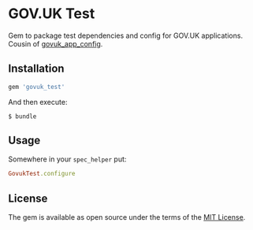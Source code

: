 # GOV.UK Test

Gem to package test dependencies and config for GOV.UK applications. Cousin of [govuk_app_config](https://github.com/alphagov/govuk_app_config).

## Installation

```ruby
gem 'govuk_test'
```

And then execute:

    $ bundle

## Usage

Somewhere in your `spec_helper` put:

```rb
GovukTest.configure
```

## License

The gem is available as open source under the terms of the [MIT License](https://opensource.org/licenses/MIT).
